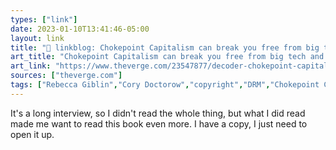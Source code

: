 ```yaml
---
types: ["link"]
date: 2023-01-10T13:41:46-05:00
layout: link
title: "🔗 linkblog: Chokepoint Capitalism can break you free from big tech and big content - The Verge'"
art_title: "Chokepoint Capitalism can break you free from big tech and big content - The Verge"
art_link: "https://www.theverge.com/23547877/decoder-chokepoint-capitalism-cory-doctorow-rebecca-giblin-spotify-ticketmaster-antitrust"
sources: ["theverge.com"]
tags: ["Rebecca Giblin","Cory Doctorow","copyright","DRM","Chokepoint Capitalism"]
---
```

It's a long interview, so I didn't read the whole thing, but what I did read made me want to read this book even more. I have a copy, I just need to open it up.  
 
